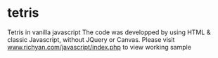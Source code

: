 # tetris
Tetris in vanilla javascript
The code was developped by using HTML & classic Javascript, without JQuery or Canvas. 
Please visit www.richyan.com/javascript/index.php to view working sample
